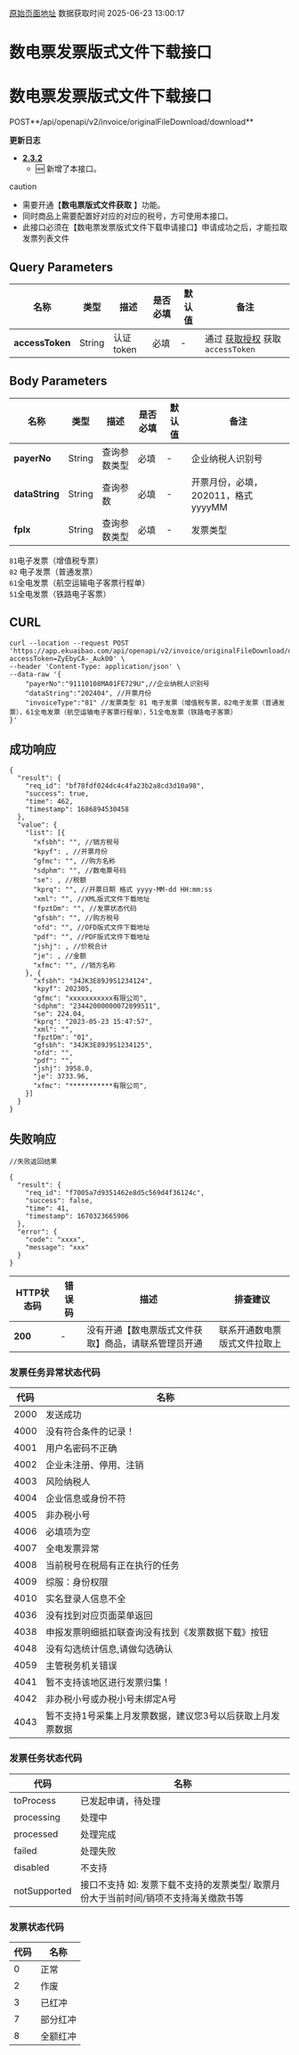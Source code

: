 [原始页面地址](https://docs.ekuaibao.com/docs/open-api/invoice/get-invoice-file)
数据获取时间 2025-06-23 13:00:17

# 数电票发票版式文件下载接口

# 数电票发票版式文件下载接口  
  
POST**/api/openapi/v2/invoice/originalFileDownload/download**

**更新日志**

  * [**2.3.2**](/updateLog/update-log#232)
    * 🆕 新增了本接口。



caution

  * 需要开通【**数电票版式文件获取** 】功能。
  * 同时商品上需要配置好对应的对应的税号，方可使用本接口。
  * 此接口必须在【数电票发票版式文件下载申请接口】申请成功之后，才能拉取发票列表文件



## Query Parameters​

名称| 类型| 描述| 是否必填| 默认值| 备注  
---|---|---|---|---|---  
**accessToken**|  String| 认证token| 必填| -| 通过 [获取授权](/docs/open-api/getting-started/auth) 获取 `accessToken`  
  
## Body Parameters​

名称| 类型| 描述| 是否必填| 默认值| 备注  
---|---|---|---|---|---  
**payerNo**|  String| 查询参数类型| 必填| -| 企业纳税人识别号  
**dataString**|  String| 查询参数| 必填| -| 开票月份，必填，202011，格式yyyyMM  
**fplx**|  String| 查询参数类型| 必填| -| 发票类型  
`81`电子发票（增值税专票）   
`82` 电子发票（普通发票）  
`61`全电发票（航空运输电子客票行程单）  
`51`全电发票（铁路电子客票）  
  
## CURL​
    
    
    curl --location --request POST 'https://app.ekuaibao.com/api/openapi/v2/invoice/originalFileDownload/download?accessToken=ZyEbyCA-_Auk00' \  
    --header 'Content-Type: application/json' \  
    --data-raw '{  
        "payerNo":"91110108MA01FE729U",//企业纳税人识别号  
        "dataString":"202404", //开票月份  
        "invoiceType":"81" //发票类型 81 电子发票（增值税专票，82电子发票（普通发票），61全电发票（航空运输电子客票行程单），51全电发票（铁路电子客票）  
    }'  
    

## 成功响应​
    
    
    {  
      "result": {  
        "req_id": "bf78fdf024dc4c4fa23b2a8cd3d10a98",  
        "success": true,  
        "time": 462,  
        "timestamp": 1686894530458  
      },  
      "value": {  
        "list": [{  
          "xfsbh": "", //销方税号  
          "kpyf": , //开票月份  
          "gfmc": "", //购方名称  
          "sdphm": "", //数电票号码  
          "se": , //税额  
          "kprq": "", //开票日期 格式 yyyy-MM-dd HH:mm:ss  
          "xml": "", //XML版式文件下载地址  
          "fpztDm": "", //发票状态代码  
          "gfsbh": "", //购方税号  
          "ofd": "", //OFD版式文件下载地址  
          "pdf": "", //PDF版式文件下载地址  
          "jshj": , //价税合计  
          "je": , //金额  
          "xfmc": "", //销方名称  
        }, {  
          "xfsbh": "34JK3E89J9S1234124",  
          "kpyf": 202305,  
          "gfmc": "xxxxxxxxxxx有限公司",  
          "sdphm": "23442000000072899511",  
          "se": 224.04,  
          "kprq": "2023-05-23 15:47:57",  
          "xml": "",  
          "fpztDm": "01",  
          "gfsbh": "34JK3E89J9S1234125",  
          "ofd": "",  
          "pdf": "",  
          "jshj": 3958.0,  
          "je": 3733.96,  
          "xfmc": "***********有限公司",  
        }]  
      }  
    }  
      
      
    

## 失败响应​
    
    
    //失败返回结果  
      
    {  
      "result": {  
        "req_id": "f7005a7d9351462e8d5c569d4f36124c",  
        "success": false,  
        "time": 41,  
        "timestamp": 1670323665906  
      },  
      "error": {  
        "code": "xxxx",  
        "message": "xxx"  
      }  
    }  
    

HTTP状态码| 错误码| 描述| 排查建议  
---|---|---|---  
**200**|  -| 没有开通【数电票版式文件获取】商品，请联系管理员开通| 联系开通数电票版式文件拉取上  
  
### 发票任务异常状态代码​

代码| 名称  
---|---  
2000| 发送成功  
4000| 没有符合条件的记录！  
4001| 用户名密码不正确  
4002| 企业未注册、停用、注销  
4003| 风险纳税人  
4004| 企业信息或身份不符  
4005| 非办税小号  
4006| 必填项为空  
4007| 全电发票异常  
4008| 当前税号在税局有正在执行的任务  
4009| 综服：身份权限  
4010| 实名登录人信息不全  
4036| 没有找到对应页面菜单返回  
4038| 申报发票明细抵扣联查询没有找到《发票数据下载》按钮  
4048| 没有勾选统计信息,请做勾选确认  
4059| 主管税务机关错误  
4041| 暂不支持该地区进行发票归集！  
4042| 非办税小号或办税小号未绑定A号  
4043| 暂不支持1号采集上月发票数据，建议您3号以后获取上月发票数据  
  
### 发票任务状态代码​

代码| 名称  
---|---  
toProcess| 已发起申请，待处理  
processing| 处理中  
processed| 处理完成  
failed| 处理失败  
disabled| 不支持  
notSupported| 接口不支持 如: 发票下载不支持的发票类型/ 取票月份大于当前时间/销项不支持海关缴款书等  
  
### 发票状态代码​

代码| 名称  
---|---  
0| 正常  
2| 作废  
3| 已红冲  
7| 部分红冲  
8| 全额红冲
